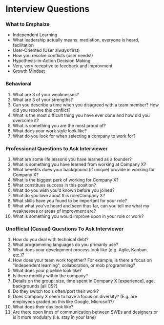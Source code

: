# Interview Questions

### What to Emphaize
- Independent Learning
- What leadership actually means: mediation, everyone is heard, facilitation
- User-Oriented (User always first)
- How you resolve conflicts (user needs!)
- Hypothesis-in-Action Decision Making
- Very, very receptive to feedback and improvment
- Growth Mindset

### Behavioral
1. What are 3 of your weaknesses?
2. What are 3 of your strengths?
3. Can you describe a time when you disagreed with a team member? How did you resolve this conflict?
4. What is the most difficult thing you have ever done and how did you overcome it?
5. What is something you are the most proud of?
6. What does your work style look like?
7. What do you look for when selecting a company to work for?

### Professional Questions to Ask Interviewer
1. What are some life lessons you have learned as a founder?
2. What is something you have learned from working at Company X?
3. What benefits does your background (if unique) provide in working for Company X?
4. What is the biggest perk of working for Company X?
5. What constitues success in this position?
6. What do you wish you'd known before you joined?
7. What do you love about this role/Company X?
8. What skills have you found to be important for your role?
9. What what you've heard and seen thus far, can you tell me what my weaknesses or areas of improvment are?
10. What is something you would improve upon in your role or work?

### Unofficial (Casual) Questions To Ask Interviewer
1. How do you deal with technical debt?
2. What programming languages do you primarily use?
3. What does your development process look like (e.g. Agile, Kanban, etc.)?
4. How does your team work together? For example, is there a focus on "independent learning", collaboration, or mob programming?
5. What does your pipeline look like?
6. Is there mobility within the company?
7. Details on the group: size, time spent in Company X [experience], age, backgrounds [all CS?]
8. Do they switch tools often/port their work?
9. Does Company X seem to have a focus on diversity? (E.g. are employees graded on this like Google, Microsoft?)
10. What does their day look like?
11. Are there open lines of communication between SWEs and designers or is it more modulary (i.e. stay in your lane)


